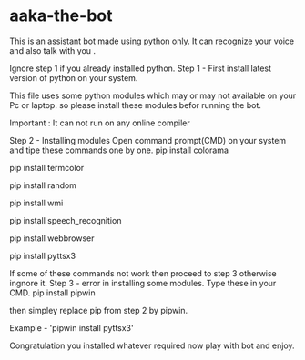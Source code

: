 # aaka-the-bot
This is an assistant bot made using python only. It can recognize your voice and also talk with you .

Ignore step 1  if you already installed python.
Step 1 - First install latest version of python on your system.

This file uses some python modules which may or may not available on your Pc or laptop.
so please install these modules befor running the bot.

Important : It can not run on any online compiler

Step 2 - Installing modules
Open command prompt(CMD) on your system and tipe these commands one by one.
pip install colorama

pip install termcolor

pip install random

pip install wmi

pip install speech_recognition

pip install webbrowser

pip install pyttsx3

If some of these commands not work then proceed to step 3 otherwise ingnore it.
Step 3 - error in installing some modules.
Type these in your CMD.
pip install pipwin

then simpley replace pip from step 2 by pipwin. 

Example - 'pipwin install pyttsx3'

Congratulation you installed whatever required now play with bot and enjoy.
